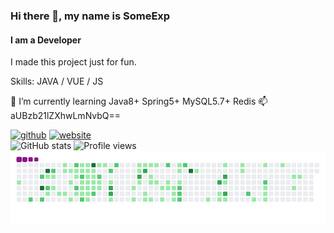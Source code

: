 ### Hi there 👋, my name is SomeExp
#### I am a Developer
I made this project just for fun. 

Skills: JAVA / VUE / JS

🌱 I’m currently learning Java8+ Spring5+ MySQL5.7+ Redis 📫 aUBzb21lZXhwLmNvbQ==

[<img src='https://cdn.jsdelivr.net/npm/simple-icons@3.0.1/icons/github.svg' alt='github' height='40'>](https://github.com/thesomeexp)  [<img src='https://cdn.jsdelivr.net/npm/simple-icons@3.0.1/icons/icloud.svg' alt='website' height='40'>](https://someexp.com)  
![GitHub stats](https://github-readme-stats.vercel.app/api?username=thesomeexp&show_icons=true)  ![Profile views](https://gpvc.arturio.dev/thesomeexp)  
![snake gif](https://github.com/thesomeexp/thesomeexp/blob/output/github-contribution-grid-snake.gif)
